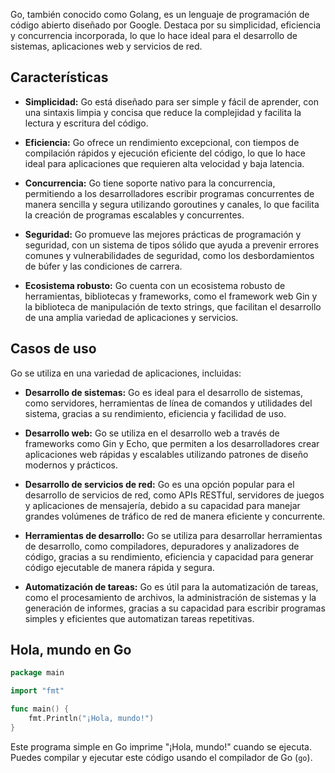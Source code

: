 Go, también conocido como Golang, es un lenguaje de programación de código abierto diseñado por Google. Destaca por su simplicidad, eficiencia y concurrencia incorporada, lo que lo hace ideal para el desarrollo de sistemas, aplicaciones web y servicios de red.

## Características

- **Simplicidad:** Go está diseñado para ser simple y fácil de aprender, con una sintaxis limpia y concisa que reduce la complejidad y facilita la lectura y escritura del código.

- **Eficiencia:** Go ofrece un rendimiento excepcional, con tiempos de compilación rápidos y ejecución eficiente del código, lo que lo hace ideal para aplicaciones que requieren alta velocidad y baja latencia.

- **Concurrencia:** Go tiene soporte nativo para la concurrencia, permitiendo a los desarrolladores escribir programas concurrentes de manera sencilla y segura utilizando goroutines y canales, lo que facilita la creación de programas escalables y concurrentes.

- **Seguridad:** Go promueve las mejores prácticas de programación y seguridad, con un sistema de tipos sólido que ayuda a prevenir errores comunes y vulnerabilidades de seguridad, como los desbordamientos de búfer y las condiciones de carrera.

- **Ecosistema robusto:** Go cuenta con un ecosistema robusto de herramientas, bibliotecas y frameworks, como el framework web Gin y la biblioteca de manipulación de texto strings, que facilitan el desarrollo de una amplia variedad de aplicaciones y servicios.

## Casos de uso

Go se utiliza en una variedad de aplicaciones, incluidas:

- **Desarrollo de sistemas:** Go es ideal para el desarrollo de sistemas, como servidores, herramientas de línea de comandos y utilidades del sistema, gracias a su rendimiento, eficiencia y facilidad de uso.

- **Desarrollo web:** Go se utiliza en el desarrollo web a través de frameworks como Gin y Echo, que permiten a los desarrolladores crear aplicaciones web rápidas y escalables utilizando patrones de diseño modernos y prácticos.

- **Desarrollo de servicios de red:** Go es una opción popular para el desarrollo de servicios de red, como APIs RESTful, servidores de juegos y aplicaciones de mensajería, debido a su capacidad para manejar grandes volúmenes de tráfico de red de manera eficiente y concurrente.

- **Herramientas de desarrollo:** Go se utiliza para desarrollar herramientas de desarrollo, como compiladores, depuradores y analizadores de código, gracias a su rendimiento, eficiencia y capacidad para generar código ejecutable de manera rápida y segura.

- **Automatización de tareas:** Go es útil para la automatización de tareas, como el procesamiento de archivos, la administración de sistemas y la generación de informes, gracias a su capacidad para escribir programas simples y eficientes que automatizan tareas repetitivas.

## Hola, mundo en Go

```go
package main

import "fmt"

func main() {
    fmt.Println("¡Hola, mundo!")
}
```

Este programa simple en Go imprime "¡Hola, mundo!" cuando se ejecuta. Puedes compilar y ejecutar este código usando el compilador de Go (`go`).